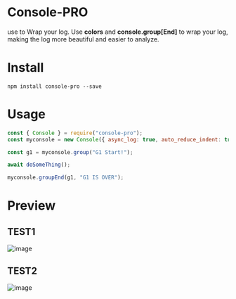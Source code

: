 # Console-PRO

use  to Wrap your log.
Use **colors** and **console.group[End]** to wrap your log, making the log more beautiful and easier to analyze.

# Install

```
npm install console-pro --save
```

# Usage

```js
const { Console } = require("console-pro");
const myconsole = new Console({ async_log: true, auto_reduce_indent: true });

const g1 = myconsole.group("G1 Start!");

await doSomeThing();

myconsole.groupEnd(g1, "G1 IS OVER");
```

# Preview

## TEST1
![image](https://user-images.githubusercontent.com/2151644/29110708-273666d4-7d1a-11e7-9f04-7cc0c29d7011.png)

## TEST2
![image](https://user-images.githubusercontent.com/2151644/29110771-71569aa4-7d1a-11e7-975d-f5c7cf1d5b42.png)

